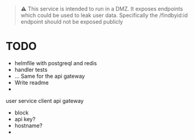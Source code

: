 
> :warning: This service is intended to run in a DMZ. It exposes endpoints which could be used to leak user data. Specifically the /findbyid:id endpoint should not be exposed publicly

# TODO
* helmfile with postgreql and redis
* handler tests
* ... Same for the api gateway
* Write readme
* 



user service
client
api gateway
* block
* api key?
* hostname?
* 
